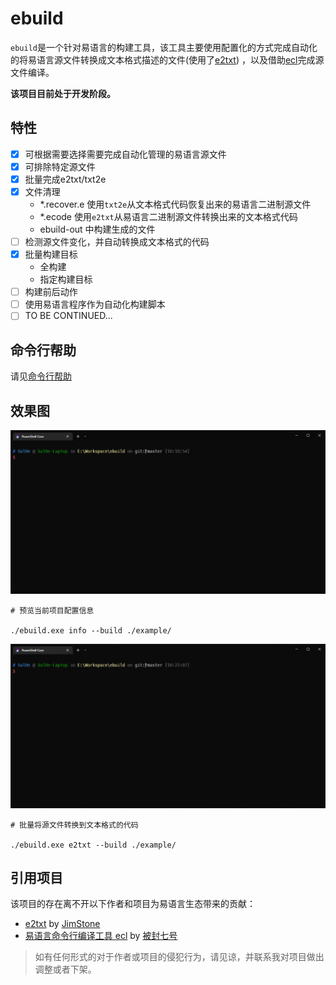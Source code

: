 # ebuild

`ebuild`是一个针对易语言的构建工具，该工具主要使用配置化的方式完成自动化的将易语言源文件转换成文本格式描述的文件(使用了[e2txt](http://e2ee.jimstone.com.cn/downloads/))
，以及借助[ecl](https://bbs.125.la/forum.php?mod=viewthread&tid=14553929&highlight=ecl)完成源文件编译。

**该项目目前处于开发阶段。**

## 特性

- [x] 可根据需要选择需要完成自动化管理的易语言源文件
- [x] 可排除特定源文件
- [x] 批量完成e2txt/txt2e
- [x] 文件清理
    - *.recover.e 使用`txt2e`从文本格式代码恢复出来的易语言二进制源文件
    - *.ecode 使用`e2txt`从易语言二进制源文件转换出来的文本格式代码
    - ebuild-out 中构建生成的文件
- [ ] 检测源文件变化，并自动转换成文本格式的代码
- [x] 批量构建目标
  - 全构建
  - 指定构建目标
- [ ] 构建前后动作
- [ ] 使用易语言程序作为自动化构建脚本
- [ ] TO BE CONTINUED...

## 命令行帮助

请见[命令行帮助](./docs/cli/ebuild.md)

## 效果图

![查看项目信息](./docs/imgs/info.gif)

```shell
# 预览当前项目配置信息

./ebuild.exe info --build ./example/
```

![E2TXT](./docs/imgs/e2txt.gif)

```shell
# 批量将源文件转换到文本格式的代码

./ebuild.exe e2txt --build ./example/
```

## 引用项目

该项目的存在离不开以下作者和项目为易语言生态带来的贡献：

- [e2txt](http://e2ee.jimstone.com.cn/) by [JimStone](http://e2ee.jimstone.com.cn/)
- [易语言命令行编译工具 ecl](https://bbs.125.la/forum.php?mod=viewthread&tid=14553929&highlight=ecl)
  by [被封七号](https://bbs.125.la/home.php?mod=space&uid=504218&do=thread&type=thread&view=me&from=space)

> 如有任何形式的对于作者或项目的侵犯行为，请见谅，并联系我对项目做出调整或者下架。
